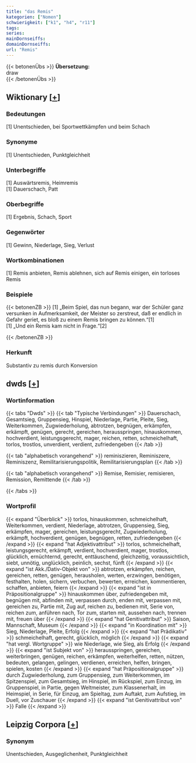 ```yaml
---
title: "das Remis"
kategorien: ["Nomen"]
schwierigkeit: ["k1", "h4", "r11"]
tags:
series:
mainDornseiffs:
domainDornseiffs:
url: "Remis"
---
```


{{< betonenÜbs >}}
**Übersetzung:**  
draw  
{{< /betonenÜbs >}}

## Wiktionary [[+](https://de.wiktionary.org/wiki/Remis)]

### Bedeutungen
[1] Unentschieden, bei Sportwettkämpfen und beim Schach  

### Synonyme
[1] Unentschieden, Punktgleichheit  

### Unterbegriffe
[1] Auswärtsremis, Heimremis  
[1] Dauerschach, Patt  

### Oberbegriffe
[1] Ergebnis, Schach, Sport  

### Gegenwörter
[1] Gewinn, Niederlage, Sieg, Verlust  

### Wortkombinationen
[1] Remis anbieten, Remis ablehnen, sich auf Remis einigen, ein torloses Remis  

### Beispiele
{{< betonenZB >}}
[1] „Beim Spiel, das nun begann, war der Schüler ganz versunken in Aufmerksamkeit, der Meister so zerstreut, daß er endlich in Gefahr geriet, es bloß zu einem Remis bringen zu können.“[1]  
[1] „Und ein Remis kam nicht in Frage.“[2]  

{{< /betonenZB >}}
### Herkunft
Substantiv zu remis durch Konversion  



## dwds [[+](https://www.dwds.de/wb/Remis)]

### Wortinformation
{{< tabs "Dwds" >}}
{{< tab "Typische Verbindungen" >}}
Dauerschach, Gesamtsieg, Gruppensieg, Hinspiel, Niederlage, Partie, Pleite, Sieg, Weiterkommen, Zugwiederholung, abtrotzen, begnügen, erkämpfen, erkämpft, genügen, gerecht, gereichen, herausspringen, hinauskommen, hochverdient, leistungsgerecht, mager, reichen, retten, schmeichelhaft, torlos, trostlos, unverdient, verdient, zufriedengeben
{{< /tab >}}

{{< tab "alphabetisch vorangehend" >}}
reminiszieren, Reminiszere, Reminiszenz, Remilitarisierungspolitik, Remilitarisierungsplan
{{< /tab >}}

{{< tab "alphabetisch vorangehend" >}}
Remise, Remisier, remisieren, Remission, Remittende
{{< /tab >}}

{{< /tabs >}}

### Wortprofil
{{< expand "Überblick" >}} torlos, hinauskommen, schmeichelhaft, Weiterkommen, verdient, Niederlage, abtrotzen, Gruppensieg, Sieg, erkämpfen, mager, gereichen, leistungsgerecht, Zugwiederholung, erkämpft, hochverdient, genügen, begnügen, retten, zufriedengeben {{< /expand >}}
{{< expand "hat Adjektivattribut" >}} torlos, schmeichelhaft, leistungsgerecht, erkämpft, verdient, hochverdient, mager, trostlos, glücklich, ernüchternd, gerecht, enttäuschend, gleichzeitig, voraussichtlich, siebt, unnötig, unglücklich, peinlich, sechst, fünft {{< /expand >}}
{{< expand "ist Akk./Dativ-Objekt von" >}} abtrotzen, erkämpfen, reichen, gereichen, retten, genügen, herausholen, werten, erzwingen, benötigen, festhalten, holen, sichern, verbuchen, bewerten, erreichen, kommentieren, schaffen, anbieten, feiern {{< /expand >}}
{{< expand "ist in Präpositionalgruppe" >}} hinauskommen über, zufriedengeben mit, begnügen mit, abfinden mit, verpassen durch, enden mit, verpassen mit, gereichen zu, Partie mit, Zug auf, reichen zu, bedienen mit, Serie von, reichen zum, anführen nach, Tor zum, starten mit, aussehen nach, trennen mit, freuen über {{< /expand >}}
{{< expand "hat Genitivattribut" >}} Saison, Mannschaft, Museum {{< /expand >}}
{{< expand "in Koordination mit" >}} Sieg, Niederlage, Pleite, Erfolg {{< /expand >}}
{{< expand "hat Prädikativ" >}} schmeichelhaft, gerecht, glücklich, möglich {{< /expand >}}
{{< expand "hat vergl. Wortgruppe" >}} wie Niederlage, wie Sieg, als Erfolg {{< /expand >}}
{{< expand "ist Subjekt von" >}} herausspringen, gereichen, weiterbringen, genügen, reichen, erkämpfen, weiterhelfen, retten, nützen, bedeuten, gelangen, gelingen, verdienen, erreichen, helfen, bringen, spielen, kosten {{< /expand >}}
{{< expand "hat Präpositionalgruppe" >}} durch Zugwiederholung, zum Gruppensieg, zum Weiterkommen, im Spitzenspiel, zum Gesamtsieg, im Hinspiel, im Rückspiel, zum Einzug, im Gruppenspiel, in Partie, gegen Weltmeister, zum Klassenerhalt, im Heimspiel, in Serie, für Einzug, am Spieltag, zum Auftakt, zum Aufstieg, im Duell, vor Zuschauer {{< /expand >}}
{{< expand "ist Genitivattribut von" >}} Falle {{< /expand >}}

## Leipzig Corpora [[+](https://corpora.uni-leipzig.de/en/res?word=Remis&corpusId=deu_newscrawl-public_2018)]


### Synonym
Unentschieden, Ausgeglichenheit, Punktgleichheit

